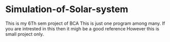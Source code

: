 # Simulation-of-Solar-system
This is my 6Th sem project of BCA This is just one program among many. If you are intrested in this then it migh be a good reference However this is small project only.
